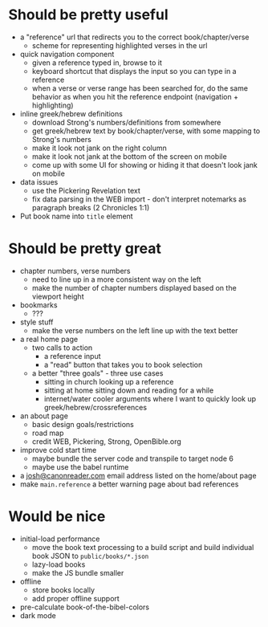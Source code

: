 # Should be pretty useful

- a "reference" url that redirects you to the correct book/chapter/verse
	- scheme for representing highlighted verses in the url
- quick navigation component
	- given a reference typed in, browse to it
	- keyboard shortcut that displays the input so you can type in a reference
	- when a verse or verse range has been searched for, do the same behavior as when you hit the reference endpoint (navigation + highlighting)
- inline greek/hebrew definitions
	- download Strong's numbers/definitions from somewhere
	- get greek/hebrew text by book/chapter/verse, with some mapping to Strong's numbers
	- make it look not jank on the right column
	- make it look not jank at the bottom of the screen on mobile
	- come up with some UI for showing or hiding it that doesn't look jank on mobile
- data issues
	- use the Pickering Revelation text
	- fix data parsing in the WEB import - don't interpret notemarks as paragraph breaks (2 Chronicles 1:1)
- Put book name into `title` element

# Should be pretty great

- chapter numbers, verse numbers
	- need to line up in a more consistent way on the left
	- make the number of chapter numbers displayed based on the viewport height
- bookmarks
	- ???
- style stuff
	- make the verse numbers on the left line up with the text better
- a real home page
	- two calls to action
		- a reference input
		- a "read" button that takes you to book selection
	- a better "three goals" - three use cases
		- sitting in church looking up a reference
		- sitting at home sitting down and reading for a while
		- internet/water cooler arguments where I want to quickly look up greek/hebrew/crossreferences
- an about page
	- basic design goals/restrictions
	- road map
	- credit WEB, Pickering, Strong, OpenBible.org
- improve cold start time
	- maybe bundle the server code and transpile to target node 6
	- maybe use the babel runtime
- a josh@canonreader.com email address listed on the home/about page
- make `main.reference` a better warning page about bad references

# Would be nice

- initial-load performance
	- move the book text processing to a build script and build individual book JSON to `public/books/*.json`
	- lazy-load books
	- make the JS bundle smaller
- offline
	- store books locally
	- add proper offline support
- pre-calculate book-of-the-bibel-colors
- dark mode
